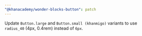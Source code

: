```yaml
---
"@khanacademy/wonder-blocks-button": patch
---
```


Update `Button.large` and `Button.small (khanmigo)` variants to use `radius_40` (4px, 0.4rem) instead of `6px`.

